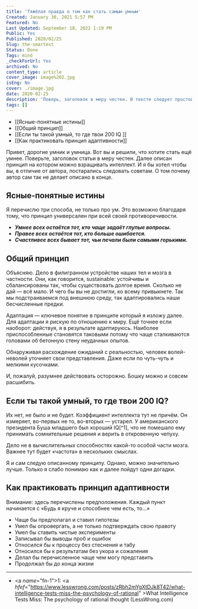 ```yaml
---
title: 'Тяжёлая правда о том как стать самым умным'
Created: January 30, 2021 5:57 PM
Featured: No
Last Updated: September 18, 2022 1:19 PM
Public: Yes
Published: 2020/02/25
Slug: the-smartest
Status: Done
Tags: mind
_checkForUrl: Yes
archived: No
content_type: article
cover_image: image%202.jpg
isEng: No
cover: ./image.jpg
date: 2020-02-25
description: 'Поверь, заголовок в меру честен. В тексте следует простой доступный и очевидный способ поумнеть'
tags: []
---
```


- [[Ясные-понятные истины]]
- [[Общий принцип]]
- [[Если ты такой умный, то где твои 200 IQ ]]
- [[Как практиковать принцип адаптивности]]

Привет, дорогие умник и умница. Вот вы и решили, что хотите стать ещё умнее. Поверьте, заголовок статьи в меру честен. Далее описан принцип на котором можно взращивать интеллект. И я бы хотел чтобы вы, в отличие от автора, постарались следовать советам. О том почему автор сам так не делает описано в конце.

## Ясные-понятные истины

Я перечислю три способа, не только про ум. Это возможно благодаря тому, что принцип универсален при всей своей противоречивости.

- ***Умнее всех остаётся тот, кто чаще задаёт глупые вопросы.***
- ***Правее всех остаётся тот, кто больше ошибается.***
- ***Счастливее всех бывает тот, чьи печали были самыми горькими.***

## Общий принцип

Объясняю. Дело в филигранном устройстве наших тел и мозга в частности. Они, как говорится, sustainable: устойчивы и сбалансированы так, чтобы существовать долгое время. Сколько не дай — всё мало. И чего бы вы не достигли, ко всему привыкнете. Так мы подстраиваемся под внешнюю среду, так адаптировались наши бесчисленные предки.

Адаптация — ключевое понятие в принципе который я изложу далее. Для адаптации я рискую по отношению к миру. Ещё точнее если наоборот: действуя, я в результате адаптируюсь. Наиболее приспособленные становятся таковыми потому что чаще сталкиваются головами об бетонную стену неудачных опытов.

Обнаруживая расхождение ожиданий с реальностью, человек волей-неволей уточняет свои представления. Даже если по чуть-чуть и мелкими кусочками.

И, пожалуй, разумнее действовать осторожно. Бошку можно и совсем расшибить.

## Если ты такой умный, то где твои 200 IQ?

Их нет, не было и не будет. Коэффициент интеллекта тут не причём. Он измеряет, во-первых не то, во-вторых — устарел. У американского президента Буша младшего был хороший IQ[^1], что не помешало ему принимать сомнительные решения и верить в откровенную чепуху.

Дело не в вычислительных способностях какой-то особой части мозга. Важнее тут будет «частота» в нескольких смыслах.

Я и сам следую описанному принципу. Однако, можно значительно лучше. Только я слабо понимаю как и далее пойдут одни догадки.

## Как практиковать принцип адаптивности

Внимание: здесь перечислены предположения. Каждый пункт начинается с «Будь я круче и способнее чем есть, то...»

- Чаще бы предполагал и ставил гипотезы
- Умел бы опровергать, а не только подтверждать свою правоту
- Умел бы ставить чистые эксперименты
- Записывал бы выводы проб и ошибок
- Относился бы к процессу без стеснения и табу
- Относился бы к результатам без укора и сожаления
- Делал бы перечисленное чаще чем могу представить
- Продолжал бы до конца жизни

---

- <a *name*="fn-1">1</a>: <a *hfef*="https://www.lesswrong.com/posts/zRbh2mYgXtDJk8T42/what-intelligence-tests-miss-the-psychology-of-rational" >What Intelligence Tests Miss: The psychology of rational thought (LessWrong.com)</a>
